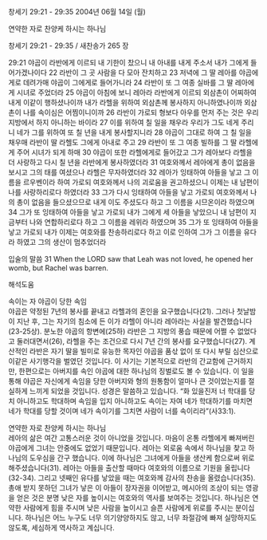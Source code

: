 창세기 29:21 - 29:35 
2004년 06월 14일 (월)

연약한 자로 찬양케 하시는 하나님



창세기 29:21 - 29:35 / 새찬송가 265 장


29:21 야곱이 라반에게 이르되 내 기한이 찼으니 내 아내를 내게 주소서 내가 그에게 들어가겠나이다 22 라반이 그 곳 사람을 다 모아 잔치하고 23 저녁에 그 딸 레아를 야곱에게로 데려가매 야곱이 그에게로 들어가니라 24 라반이 또 그 여종 실바를 그 딸 레아에게 시녀로 주었더라 25 야곱이 아침에 보니 레아라 라반에게 이르되 외삼촌이 어찌하여 내게 이같이 행하셨나이까 내가 라헬을 위하여 외삼촌께 봉사하지 아니하였나이까 외삼촌이 나를 속이심은 어찜이니이까 26 라반이 가로되 형보다 아우를 먼저 주는 것은 우리 지방에서 하지 아니하는 바이라 27 이를 위하여 칠 일을 채우라 우리가 그도 네게 주리니 네가 그를 위하여 또 칠 년을 내게 봉사할지니라 28 야곱이 그대로 하여 그 칠 일을 채우매 라반이 딸 라헬도 그에게 아내로 주고 29 라반이 또 그 여종 빌하를 그 딸 라헬에게 주어 시녀가 되게 하매 30 야곱이 또한 라헬에게로 들어갔고 그가 레아보다 라헬을 더 사랑하고 다시 칠 년을 라반에게 봉사하였더라 31 여호와께서 레아에게 총이 없음을 보시고 그의 태를 여셨으나 라헬은 무자하였더라 32 레아가 잉태하여 아들을 낳고 그 이름을 르우벤이라 하여 가로되 여호와께서 나의 괴로움을 권고하셨으니 이제는 내 남편이 나를 사랑하리로다 하였더라 33 그가 다시 잉태하여 아들을 낳고 가로되 여호와께서 나의 총이 없음을 들으셨으므로 내게 이도 주셨도다 하고 그 이름을 시므온이라 하였으며 34 그가 또 잉태하여 아들을 낳고 가로되 내가 그에게 세 아들을 낳았으니 내 남편이 지금부터 나와 연합하리로다 하고 그 이름을 레위라 하였으며 35 그가 또 잉태하여 아들을 낳고 가로되 내가 이제는 여호와를 찬송하리로다 하고 이로 인하여 그가 그 이름을 유다라 하였고 그의 생산이 멈추었더라 

입술의 말씀 
31 When the LORD saw that Leah was not loved, he opened her womb, but Rachel was barren.

해석도움





속이는 자 야곱이 당한 속임  
야곱은 약정된 7년의 봉사를 끝내고 라헬과의 혼인을 요구했습니다(21). 그러나 첫날밤이 지난 후, 그는 자기의 침소에 든 이가 라헬이 아니라 레아라는 사실을 발견했습니다(23-25상). 분노한 야곱의 항변에(25하) 라반은 그 지방의 풍습 때문에 어쩔 수 없었다고 둘러대면서(26), 라헬을 주는 조건으로 다시 7년 간의 봉사를 요구했습니다(27). 계산적인 라반은 자기 딸을 빌미로 유능한 목자인 야곱을 품삯 없이 또 다시 부릴 심산으로 이같은 사기행각을 벌였던 것입니다. 이 사기는 기본적으로 라반의 간교함에 근거하지만, 한편으로는 아버지를 속인 야곱에 대한 하나님의 징벌로도 볼 수 있습니다. 이 일을 통해 야곱은 자신에게 속임을 당한 아버지와 형의 원통함이 얼마나 큰 것이었는지를 절실하게 느끼게 되었을 것입니다. 성경은 말씀하고 있습니다. “화 있을진저 너 학대를 당치 아니하고도 학대하며 속임을 입지 아니하고도 속이는 자여 네가 학대하기를 마치면 네가 학대를 당할 것이며 네가 속이기를 그치면 사람이 너를 속이리라”(사33:1). 

연약한 자로 찬양케 하시는 하나님  
레아의 삶은 여간 고통스러운 것이 아니었을 것입니다. 마음이 온통 라헬에게 빠져버린 야곱에게 그녀는 안중에도 없었기 때문입니다. 레아는 외로움 속에서 하나님을 찾고 하나님의 도우심을 간구 했습니다. 이에 하나님은 그녀에게 아들을 생산케 함으로써 위로해주셨습니다(31). 레아는 아들을 출산할 때마다 여호와의 이름으로 기원을 올립니다(32-34). 그리고 넷째인 유다를 낳았을 때는 여호와께 감사의 찬송을 올렸습니다(35). 총애 받지 못하던 그녀가 낳은 이 아들이 장자권을 이어받고, 메시아의 조상이 되는 영광을 얻은 것은 분명 낮은 자를 높이시는 여호와의 역사를 보여주는 것입니다. 하나님은 연약한 사람에게 힘을 주시며 낮은 사람을 높이시고 슬픈 사람에게 위로를 주시는 분이십니다. 하나님은 어느 누구도 너무 의기양양하지도 않고, 너무 좌절감에 빠져 실망하지도 않도록, 세심하게 역사하고 계십니다.